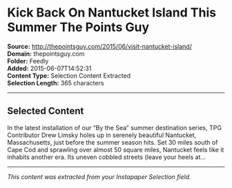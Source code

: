 # Kick Back On Nantucket Island This Summer The Points Guy

**Source:** http://thepointsguy.com/2015/06/visit-nantucket-island/  
**Domain:** thepointsguy.com  
**Folder:** Feedly  
**Added:** 2015-06-07T14:52:31  
**Content Type:** Selection Content Extracted  
**Selection Length:** 365 characters  


---

## Selected Content

In the latest installation of our “By the Sea” summer destination series, TPG Contributor Drew Limsky holes up in serenely beautiful Nantucket, Massachusetts, just before the summer season hits. Set 30 miles south of Cape Cod and sprawling over almost 50 square miles, Nantucket feels like it inhabits another era. Its uneven cobbled streets (leave your heels at...

---

*This content was extracted from your Instapaper Selection field.*